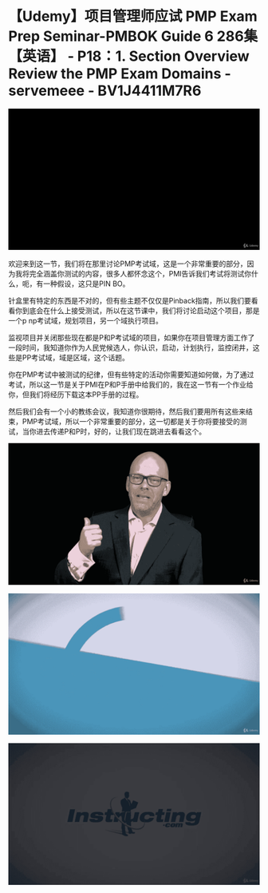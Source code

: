 # 【Udemy】项目管理师应试 PMP Exam Prep Seminar-PMBOK Guide 6  286集【英语】 - P18：1. Section Overview Review the PMP Exam Domains - servemeee - BV1J4411M7R6

![](img/d9557395b4bfe9ede324438f24a23dd5_0.png)

欢迎来到这一节，我们将在那里讨论PMP考试域，这是一个非常重要的部分，因为我将完全涵盖你测试的内容，很多人都怀念这个，PMI告诉我们考试将测试你什么，呃，有一种假设，这只是PIN BO。

针盒里有特定的东西是不对的，但有些主题不仅仅是Pinback指南，所以我们要看看你到底会在什么上接受测试，所以在这节课中，我们将讨论启动这个项目，那是一个p np考试域，规划项目，另一个域执行项目。

监视项目并关闭那些现在都是P和P考试域的项目，如果你在项目管理方面工作了一段时间，我知道你作为人民党候选人，你认识，启动，计划执行，监控闭井，这些是PP考试域，域是区域，这个话题。

你在PMP考试中被测试的纪律，但有些特定的活动你需要知道如何做，为了通过考试，所以这一节是关于PMI在P和P手册中给我们的，我在这一节有一个作业给你，但我们将经历下载这本PP手册的过程。

然后我们会有一个小的教练会议，我知道你很期待，然后我们要用所有这些来结束，PMP考试域，所以一个非常重要的部分，这一切都是关于你将要接受的测试，当你进去传递P和P时，好的，让我们现在跳进去看看这个。



![](img/d9557395b4bfe9ede324438f24a23dd5_2.png)

![](img/d9557395b4bfe9ede324438f24a23dd5_3.png)

![](img/d9557395b4bfe9ede324438f24a23dd5_4.png)